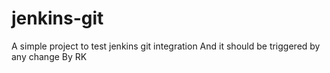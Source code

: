 # jenkins-git

A simple project to test jenkins git integration
And it should be triggered by any change 
By RK

